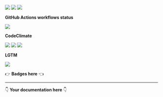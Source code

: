 ![](https://img.shields.io/github/package-json/v/kaskadi/kaskadi-webhooks-status-lambda)
![](https://img.shields.io/badge/code--style-standard-blue)
![](https://img.shields.io/github/license/kaskadi/kaskadi-webhooks-status-lambda?color=blue)

**GitHub Actions workflows status**

![](https://img.shields.io/github/workflow/status/kaskadi/kaskadi-webhooks-status-lambda/deploy?label=deployed&logo=Amazon%20AWS)
<!-- Only for branches which are not release/** or master -->
<!-- ![](https://img.shields.io/github/workflow/status/kaskadi/kaskadi-webhooks-status-lambda/test?label=test&logo=mocha) -->

**CodeClimate**

[![](https://img.shields.io/codeclimate/maintainability/kaskadi/kaskadi-webhooks-status-lambda?label=maintainability&logo=Code%20Climate)](https://codeclimate.com/github/kaskadi/kaskadi-webhooks-status-lambda)
[![](https://img.shields.io/codeclimate/tech-debt/kaskadi/kaskadi-webhooks-status-lambda?label=technical%20debt&logo=Code%20Climate)](https://codeclimate.com/github/kaskadi/kaskadi-webhooks-status-lambda)
[![](https://img.shields.io/codeclimate/coverage/kaskadi/kaskadi-webhooks-status-lambda?label=test%20coverage&logo=Code%20Climate)](https://codeclimate.com/github/kaskadi/kaskadi-webhooks-status-lambda)

**LGTM**

[![](https://img.shields.io/lgtm/grade/javascript/github/kaskadi/kaskadi-webhooks-status-lambda?label=code%20quality&logo=LGTM)](https://lgtm.com/projects/g/kaskadi/kaskadi-webhooks-status-lambda/?mode=list&logo=LGTM)

:point_right: **Badges here** :point_left:

****

:point_down: **Your documentation here** :point_down:
